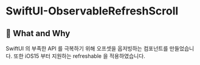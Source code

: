 # SwiftUI-ObservableRefreshScroll

## 🤔 What and Why

SwiftUI 의 부족한 API 를 극복하기 위해 오프셋을 옵저빙하는 컴포넌트를 만들었습니다.
또한 iOS15 부터 지원하는 refreshable 을 적용하였습니다.
